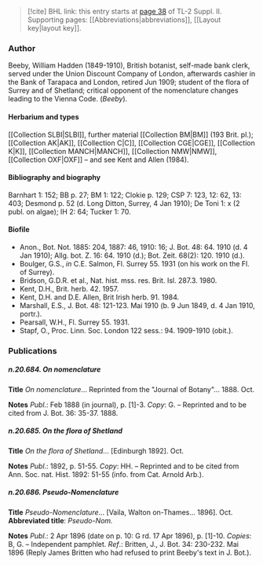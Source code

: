 > [!cite] BHL link: this entry starts at [page 38](https://www.biodiversitylibrary.org/item/103859#page/48/mode/1up) of TL-2 Suppl. II.
> Supporting pages: [[Abbreviations|abbreviations]], [[Layout key|layout key]].

### Author

Beeby, William Hadden (1849-1910), British botanist, self-made bank clerk, served under the Union Discount Company of London, afterwards cashier in the Bank of Tarapaca and London, retired Jun 1909; student of the flora of Surrey and of Shetland; critical opponent of the nomenclature changes leading to the Vienna Code. (*Beeby*).

#### Herbarium and types

[[Collection SLBI|SLBI]], further material [[Collection BM|BM]] (193 Brit. pl.); [[Collection AK|AK]], [[Collection C|C]], [[Collection CGE|CGE]], [[Collection K|K]], [[Collection MANCH|MANCH]], [[Collection NMW|NMW]], [[Collection OXF|OXF]] – and see Kent and Allen (1984).

#### Bibliography and biography

Barnhart 1: 152; BB p. 27; BM 1: 122; Clokie p. 129; CSP 7: 123, 12: 62, 13: 403; Desmond p. 52 (d. Long Ditton, Surrey, 4 Jan 1910); De Toni 1: x (2 publ. on algae); IH 2: 64; Tucker 1: 70.

#### Biofile

- Anon., Bot. Not. 1885: 204, 1887: 46, 1910: 16; J. Bot. 48: 64. 1910 (d. 4 Jan 1910); Allg. bot. Z. 16: 64. 1910 (d.); Bot. Zeit. 68(2): 120. 1910 (d.).
- Boulger, G.S., *in* C.E. Salmon, Fl. Surrey 55. 1931 (on his work on the Fl. of Surrey).
- Bridson, G.D.R. et al., Nat. hist. mss. res. Brit. Isl. 287.3. 1980.
- Kent, D.H., Brit. herb. 42. 1957.
- Kent, D.H. and D.E. Allen, Brit Irish herb. 91. 1984.
- Marshall, E.S., J. Bot. 48: 121-123. Mai 1910 (b. 9 Jun 1849, d. 4 Jan 1910, portr.).
- Pearsall, W.H., Fl. Surrey 55. 1931.
- Stapf, O., Proc. Linn. Soc. London 122 sess.: 94. 1909-1910 (obit.).

### Publications

##### n.20.684. On nomenclature

**Title**
*On nomenclature*... Reprinted from the "Journal of Botany"... 1888. Oct.

**Notes**
*Publ*.: Feb 1888 (in journal), p. \[1\]-3. *Copy*: G. – Reprinted and to be cited from J. Bot. 36: 35-37. 1888.

##### n.20.685. On the flora of Shetland

**Title**
*On the flora of Shetland*... \[Edinburgh 1892\]. Oct.

**Notes**
*Publ*.: 1892, p. 51-55. *Copy*: HH. – Reprinted and to be cited from Ann. Soc. nat. Hist. 1892: 51-55 (info. from Cat. Arnold Arb.).

##### n.20.686. Pseudo-Nomenclature

**Title**
*Pseudo-Nomenclature*... \[Vaila, Walton on-Thames... 1896\]. Oct.
**Abbreviated title**: *Pseudo-Nom.*

**Notes**
*Publ*.: 2 Apr 1896 (date on p. 10: G rd. 17 Apr 1896), p. \[1\]-10. *Copies*: B, G. – Independent pamphlet.
*Ref*.: Britten, J., J. Bot. 34: 230-232. Mai 1896 (Reply James Britten who had refused to print Beeby's text in J. Bot.).

